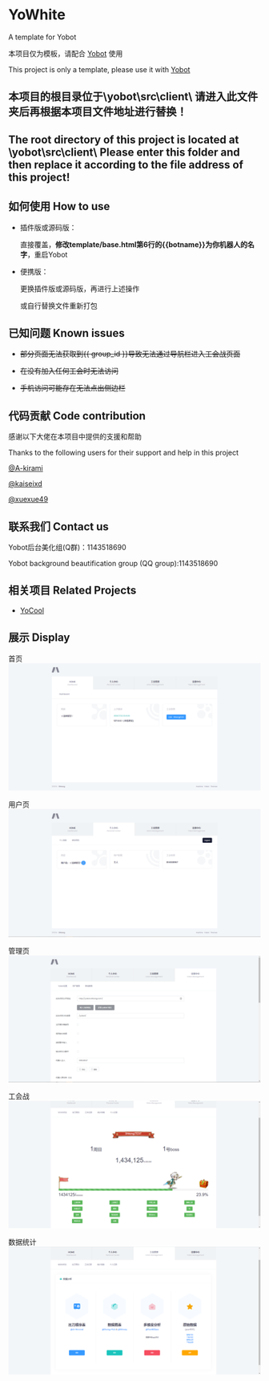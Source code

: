 # YoWhite
A template for Yobot

本项目仅为模板，请配合 [Yobot](https://github.com/pcrbot/yobot) 使用

This project is only a template, please use it with [Yobot](https://github.com/pcrbot/yobot)

## 本项目的根目录位于\yobot\src\client\ 请进入此文件夹后再根据本项目文件地址进行替换！
## The root directory of this project is located at \yobot\src\client\ Please enter this folder and then replace it according to the file address of this project!

## 如何使用 How to use

- 插件版或源码版：

  直接覆盖，**修改template/base.html第6行的{{botname}}为你机器人的名字**，重启Yobot 

- 便携版：

  更换插件版或源码版，再进行上述操作

  或自行替换文件重新打包

## 已知问题 Known issues

- ~~部分页面无法获取到{{ group_id }}导致无法通过导航栏进入工会战页面~~

- ~~在没有加入任何工会时无法访问~~

- ~~手机访问可能存在无法点出侧边栏~~

## 代码贡献 Code contribution

感谢以下大佬在本项目中提供的支援和帮助

Thanks to the following users for their support and help in this project

[@A-kirami](https://github.com/A-kirami)

[@kaiseixd](https://github.com/kaiseixd)

[@xuexue49](https://github.com/xuexue49)

## 联系我们 Contact us

Yobot后台美化组(Q群)：1143518690

Yobot background beautification group (QQ group):1143518690

## 相关项目 Related Projects

- [YoCool](https://github.com/A-kirami/YoCool/)

## 展示 Display

首页
![Index](img/index.png)

用户页
![User](img/user.png)

管理页
![Admin](img/admin.png)

工会战
![Clan_index](img/clan_index.png)

数据统计
![Clan_stat](img/clan_stat.png)

